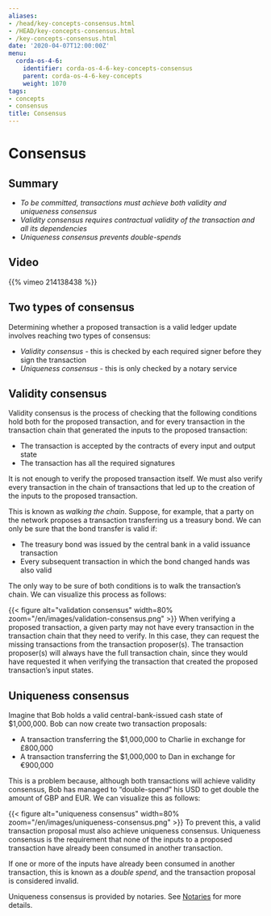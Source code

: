 ```yaml
---
aliases:
- /head/key-concepts-consensus.html
- /HEAD/key-concepts-consensus.html
- /key-concepts-consensus.html
date: '2020-04-07T12:00:00Z'
menu:
  corda-os-4-6:
    identifier: corda-os-4-6-key-concepts-consensus
    parent: corda-os-4-6-key-concepts
    weight: 1070
tags:
- concepts
- consensus
title: Consensus
---
```


# Consensus

## Summary

* *To be committed, transactions must achieve both validity and uniqueness consensus*
* *Validity consensus requires contractual validity of the transaction and all its dependencies*
* *Uniqueness consensus prevents double-spends*

## Video

{{% vimeo 214138438 %}}

## Two types of consensus

Determining whether a proposed transaction is a valid ledger update involves reaching two types of consensus:

* *Validity consensus* - this is checked by each required signer before they sign the transaction
* *Uniqueness consensus* - this is only checked by a notary service

## Validity consensus

Validity consensus is the process of checking that the following conditions hold both for the proposed transaction,
and for every transaction in the transaction chain that generated the inputs to the proposed transaction:

* The transaction is accepted by the contracts of every input and output state
* The transaction has all the required signatures

It is not enough to verify the proposed transaction itself. We must also verify every transaction in the chain of
transactions that led up to the creation of the inputs to the proposed transaction.

This is known as *walking the chain*. Suppose, for example, that a party on the network proposes a transaction
transferring us a treasury bond. We can only be sure that the bond transfer is valid if:

* The treasury bond was issued by the central bank in a valid issuance transaction
* Every subsequent transaction in which the bond changed hands was also valid

The only way to be sure of both conditions is to walk the transaction’s chain. We can visualize this process as follows:

{{< figure alt="validation consensus" width=80% zoom="/en/images/validation-consensus.png" >}}
When verifying a proposed transaction, a given party may not have every transaction in the transaction chain that they
need to verify. In this case, they can request the missing transactions from the transaction proposer(s). The
transaction proposer(s) will always have the full transaction chain, since they would have requested it when
verifying the transaction that created the proposed transaction’s input states.

## Uniqueness consensus

Imagine that Bob holds a valid central-bank-issued cash state of $1,000,000. Bob can now create two transaction
proposals:

* A transaction transferring the $1,000,000 to Charlie in exchange for £800,000
* A transaction transferring the $1,000,000 to Dan in exchange for €900,000

This is a problem because, although both transactions will achieve validity consensus, Bob has managed to
“double-spend” his USD to get double the amount of GBP and EUR. We can visualize this as follows:

{{< figure alt="uniqueness consensus" width=80% zoom="/en/images/uniqueness-consensus.png" >}}
To prevent this, a valid transaction proposal must also achieve uniqueness consensus. Uniqueness consensus is the
requirement that none of the inputs to a proposed transaction have already been consumed in another transaction.

If one or more of the inputs have already been consumed in another transaction, this is known as a *double spend*,
and the transaction proposal is considered invalid.

Uniqueness consensus is provided by notaries. See [Notaries](key-concepts-notaries.md) for more details.
